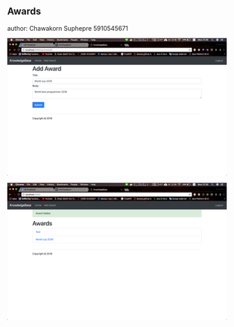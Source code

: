 ## Awards

author: Chawakorn Suphepre 5910545671

![](https://raw.githubusercontent.com/winChawakorn/Award/master/assets/Screen%20Shot%202561-09-10%20at%2021.26.13.png)

![](https://raw.githubusercontent.com/winChawakorn/Award/master/assets/Screen%20Shot%202561-09-10%20at%2021.26.16.png)
